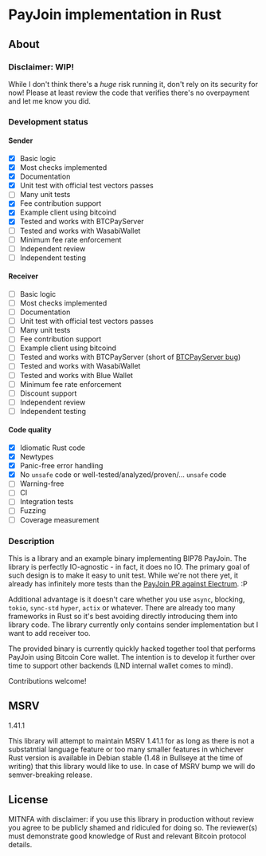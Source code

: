 # PayJoin implementation in Rust

## About

### Disclaimer: WIP!

While I don't think there's a *huge* risk running it, don't rely on its security for now!
Please at least review the code that verifies there's no overpayment and let me know you did.

### Development status

#### Sender

- [x] Basic logic
- [x] Most checks implemented
- [x] Documentation
- [x] Unit test with official test vectors passes
- [ ] Many unit tests
- [x] Fee contribution support
- [x] Example client using bitcoind
- [x] Tested and works with BTCPayServer
- [ ] Tested and works with WasabiWallet
- [ ] Minimum fee rate enforcement
- [ ] Independent review
- [ ] Independent testing

#### Receiver
- [ ] Basic logic
- [ ] Most checks implemented
- [ ] Documentation
- [ ] Unit test with official test vectors passes
- [ ] Many unit tests
- [ ] Fee contribution support
- [ ] Example client using bitcoind
- [ ] Tested and works with BTCPayServer (short of [BTCPayServer bug](https://github.com/btcpayserver/btcpayserver/issues/2677))
- [ ] Tested and works with WasabiWallet
- [ ] Tested and works with Blue Wallet
- [ ] Minimum fee rate enforcement
- [ ] Discount support
- [ ] Independent review
- [ ] Independent testing

#### Code quality
- [x] Idiomatic Rust code
- [x] Newtypes
- [x] Panic-free error handling
- [x] No `unsafe` code or well-tested/analyzed/proven/... `unsafe` code
- [ ] Warning-free
- [ ] CI
- [ ] Integration tests
- [ ] Fuzzing
- [ ] Coverage measurement

### Description

This is a library and an example binary implementing BIP78 PayJoin.
The library is perfectly IO-agnostic - in fact, it does no IO.
The primary goal of such design is to make it easy to unit test.
While we're not there yet, it already has infinitely more tests than the [PayJoin PR against Electrum](https://github.com/spesmilo/electrum/pull/6804). :P

Additional advantage is it doesn't care whether you use `async`, blocking, `tokio`, `sync-std` `hyper`, `actix` or whatever.
There are already too many frameworks in Rust so it's best avoiding directly introducing them into library code.
The library currently only contains sender implementation but I want to add receiver too.

The provided binary is currently quickly hacked together tool that performs PayJoin using Bitcoin Core wallet.
The intention is to develop it further over time to support other backends (LND internal wallet comes to mind).

Contributions welcome!

## MSRV

1.41.1

This library will attempt to maintain MSRV 1.41.1 for as long as there is not a substatntial language feature or too many smaller features in whichever Rust version is available in Debian stable (1.48 in Bullseye at the time of writing) that this library would like to use. In case of MSRV bump we will do semver-breaking release.

## License

MITNFA with disclaimer: if you use this library in production without review you agree to be publicly
shamed and ridiculed for doing so.
The reviewer(s) must demonstrate good knowledge of Rust and relevant Bitcoin protocol details.
